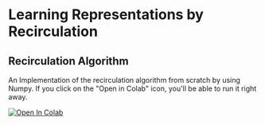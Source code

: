 # Learning Representations by Recirculation
## Recirculation Algorithm

An Implementation of the recirculation algorithm from scratch by using Numpy. If you click on the "Open in Colab" icon, you'll be able to run it right away.

[![Open In Colab](https://colab.research.google.com/assets/colab-badge.svg)](https://colab.research.google.com/github/amingolnari/Learning-Representations-by-Recirculation/blob/main/RecirculationAlgorithm.ipynb)
